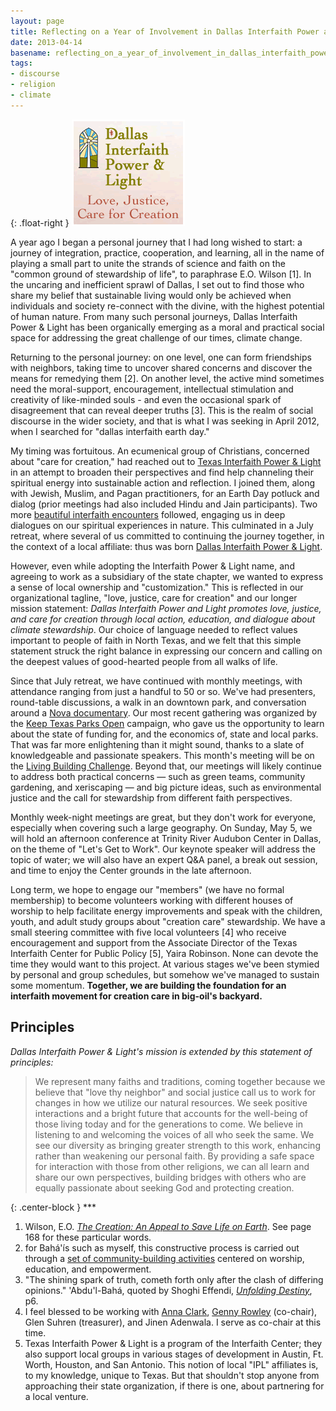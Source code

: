 ```yaml
---
layout: page
title: Reflecting on a Year of Involvement in Dallas Interfaith Power and Light
date: 2013-04-14
basename: reflecting_on_a_year_of_involvement_in_dallas_interfaith_power_and_light
tags:
- discourse
- religion
- climate
---
```


{: .float-right }
![DIPL Logo](/images/dipl_logo_mini.png)

A year ago I began a personal journey that I had long wished to start: a journey
of integration, practice, cooperation, and learning, all in the name of playing
a small part to unite the strands of science and faith on the "common ground of
stewardship of life", to paraphrase E.O. Wilson [1]. In the uncaring and
inefficient sprawl of Dallas, I set out to find those who share my belief that
sustainable living would only be achieved when individuals and society
re-connect with the divine, with the highest potential of human nature. From
many such personal journeys, Dallas Interfaith Power &amp; Light has been
organically emerging as a moral and practical social space for addressing the
great challenge of our times, climate change.

<!-- truncate -->

Returning to the personal journey: on one level, one can form friendships with
neighbors, taking time to uncover shared concerns and discover the means for
remedying them [2]. On another level, the active mind sometimes need the
moral-support, encouragement, intellectual stimulation and creativity of
like-minded souls - and even the occasional spark of disagreement that can
reveal deeper truths [3]. This is the realm of social discourse in the wider
society, and that is what I was seeking in April 2012, when I searched for
"dallas interfaith earth day."

My timing was fortuitous. An ecumenical group of Christians, concerned about
"care for creation," had reached out to <a href="http://txipl.org/">Texas
Interfaith Power &amp; Light</a> in an attempt to broaden their perspectives and
find help channeling their spiritual energy into sustainable action and
reflection. I joined them, along with Jewish, Muslim, and Pagan practitioners,
for an Earth Day potluck and dialog (prior meetings had also included Hindu and
Jain participants). Two more <a href="
http://texasinterfaithcenter.org/content/caring-creation-non-christians-my-journey-interfaith-work">beautiful
interfaith encounters</a>  followed, engaging us in deep dialogues on our
spiritual experiences in nature. This culminated in a July retreat, where
several of us committed to continuing the journey together, in the context of a
local affiliate: thus was born <a href="http://www.dallasinterfaith.org">Dallas
Interfaith Power &amp; Light</a>.

However, even while adopting the Interfaith Power &amp; Light name, and agreeing
to work as a subsidiary of the state chapter, we wanted to express a sense of
local ownership and "customization." This is reflected in our organizational
tagline, "love, justice, care for creation" and our longer mission statement:
_Dallas Interfaith Power and Light promotes love, justice, and care for creation
through local action, education, and dialogue about climate stewardship_. Our
choice of language needed to reflect values important to people of faith in
North Texas, and we felt that this simple statement struck the right balance in
expressing our concern and calling on the deepest values of good-hearted people
from all walks of life.

Since that July retreat, we have continued with monthly meetings, with
attendance ranging from just a handful to 50 or so. We've had presenters,
round-table discussions, a walk in an downtown park, and conversation around a
[Nova documentary](http://video.pbs.org/video/1873639434/). Our most
recent gathering was organized by the [Keep Texas Parks Open](http://www.keeptexasparksopen.com/) campaign,
who gave us the opportunity to learn about the state of funding for, and the
economics of, state and local parks. That was far more enlightening than it
might sound, thanks to a slate of knowledgeable and passionate speakers. This
month's meeting will be on the <a href="http://living-future.org/lbc">Living
Building Challenge</a>. Beyond that, our meetings will likely continue to
address both practical concerns &mdash; such as green teams, community
gardening, and xeriscaping &mdash; and big picture ideas, such as environmental
justice and the call for stewardship from different faith perspectives.

Monthly week-night meetings are great, but they don't work for everyone,
especially when covering such a large geography. On Sunday, May 5, we will hold
an afternoon conference at Trinity River Audubon Center in Dallas, on the theme
of "Let's Get to Work". Our keynote speaker will address the topic of water; we
will also have an expert Q&A panel, a break out session, and time to enjoy the
Center grounds in the late afternoon.

Long term, we hope to engage our "members" (we have no formal membership) to
become volunteers working with different houses of worship to help facilitate
energy improvements and speak with the children, youth, and adult study groups
about "creation care" stewardship. We have a small steering committee with five
local volunteers [4] who receive encouragement and support from the Associate
Director of the Texas Interfaith Center for Public Policy [5], Yaira Robinson.
None can devote the time they would want to this project. At various stages
we've been stymied by personal and group schedules, but somehow we've managed to
sustain some momentum. **Together, we are building the foundation for an
interfaith movement for creation care in big-oil's backyard.**

## Principles

_Dallas Interfaith Power &amp; Light's mission is extended by this statement of principles:_

> We represent many faiths and traditions, coming together because we believe
> that "love thy neighbor" and social justice call us to work for changes in how
> we utilize our natural resources. We seek positive interactions and a bright
> future that accounts for the well-being of those living today and for the
> generations to come. We believe in listening to and welcoming the voices of
> all who seek the same. We see our diversity as bringing greater strength to
> this work, enhancing rather than weakening our personal faith. By providing a
> safe space for interaction with those from other religions, we can all learn
> and share our own perspectives, building bridges with others who are equally
> passionate about seeking God and protecting creation.

{: .center-block }
\***

1. Wilson, E.O. _<a
  href="http://www.safnet.com/archives/2009/10/review-the-crea.html">The
  Creation: An Appeal to Save Life on Earth</a>_. See page 168 for these
  particular words.
1. for Bah&aacute;'&iacute;s such as myself, this constructive process is carried
  out through a <a href="http://www.bahai.us/community-life/">set of
  community-building activities</a> centered on worship, education, and
  empowerment.
1. "The shining spark of truth, cometh forth only after the clash of differing
  opinions."  'Abdu'l-Bah&aacute;, quoted by Shoghi Effendi, _<a
  href="http://reference.bahai.org/en/t/se/UD/ud-2.html">Unfolding Destiny</a>_,
  p6.
1. I feel blessed to be working with <a href="http://www.annamclark.com/">Anna
  Clark</a>, [Genny Rowley](http://www.gennyrowley.com/) (co-chair),
  Glen Suhren (treasurer), and Jinen Adenwala. I serve as co-chair at this time.
1. Texas Interfaith Power &amp; Light is a program of the Interfaith Center; they
  also support local groups in various stages of development in Austin, Ft.
  Worth, Houston, and San Antonio. This notion of local "IPL" affiliates is, to
  my knowledge, unique to Texas. But that shouldn't stop anyone from approaching
  their state organization, if there is one, about partnering for a local
  venture.
